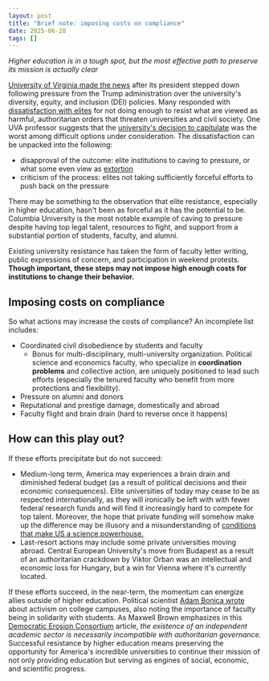 ```yaml
---
layout: post
title: "Brief note: imposing costs on compliance"
date: 2025-06-28
tags: []
---
```


*Higher education is in a tough spot, but the most effective path to preserve its mission is actually clear* 

[University of Virginia made the news](https://apnews.com/article/university-of-virginia-dei-james-ryan-6f8cfc43738944ca8164ab20814c5695) after its president stepped down following pressure from the Trump administration over the university's diversity, equity, and inclusion (DEI) policies. Many responded with [dissatisfaction with elites](https://www.thebulwark.com/p/the-public-is-resisting-trump-the-elites-are-not-polling-deportations-big-beautiful-bill) for not doing enough to resist what are viewed as harmful, authoritarian orders that threaten universities and civil society. One UVA professor suggests that the [university's decision to capitulate](https://newrepublic.com/article/197393/university-virginia-president-james-ryan-caved-trump-resign) was the worst among difficult options under consideration.  The dissatisfaction can be unpacked into the following:
  - disapproval of the outcome: elite institutions to caving to pressure, or what some even view as [extortion](https://www.thecrimson.com/article/2025/6/26/enos-levitsky-harvard-trump-negotiation-extortion/) 
  - criticism of the process: elites not taking sufficiently forceful efforts to push back on the pressure

There may be something to the observation that elite resistance, especially in higher education, hasn't been as forceful as it has the potential to be. Columbia University is the most notable example of caving to pressure despite having top legal talent, resources to fight, and support from a substantial portion of students, faculty, and alumni.

Existing university resistance has taken the form of faculty letter writing, public expressions of concern, and participation in weekend protests. **Though important, these steps may not impose high enough costs for institutions to change their behavior.**

## Imposing costs on compliance

So what actions may increase the costs of compliance? An incomplete list includes:
  - Coordinated civil disobedience by students and faculty
    - Bonus for multi-disciplinary, multi-university organization. Political science and economics faculty, who specialize in **coordination problems** and collective action, are uniquely positioned to lead such efforts (especially the tenured faculty who benefit from more protections and flexibility).
  - Pressure on alumni and donors
  - Reputational and prestige damage, domestically and abroad
  - Faculty flight and brain drain (hard to reverse once it happens)

## How can this play out?

If these efforts precipitate but do not succeed:
  - Medium-long term, America may experiences a brain drain and diminished federal budget (as a result of political decisions and their economic consequences). Elite universities of today may cease to be as respected internationally, as they will ironically be left with with fewer federal research funds and will find it increasingly hard to compete for top talent. Moreover, the hope that private funding will somehow make up the difference may be illusory and a misunderstanding of [conditions that make US a science powerhouse.](https://steveblank.com/2025/04/15/how-the-u-s-became-a-science-superpower/)
  - Last-resort actions may include some private universities moving abroad. Central European University's move from Budapest as a result of an authoritarian crackdown by Viktor Orban was an intellectual and economic loss for Hungary, but a win for Vienna where it's currently located.

If these efforts succeed, in the near-term, the momentum can energize allies outside of higher education. Political scientist [Adam Bonica wrote](https://data4democracy.substack.com/p/the-power-of-student-protests-in) about activism on college campuses, also noting the importance of faculty being in solidarity with students.  As Maxwell Brown emphasizes in this [Democratic Erosion Consortium](https://democratic-erosion.org/2025/04/18/the-role-of-universities-in-keeping-american-democracy-alive/) article, *the existence of an independent academic sector is necessarily incompatible with authoritarian governance.* Successful resistance by higher education means preserving the opportunity for America's incredible universities to continue their mission of not only providing education but serving as engines of social, economic, and scientific progress.
